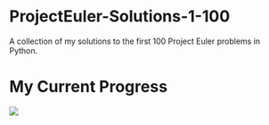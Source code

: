 # ProjectEuler-Solutions-1-100
A collection of my solutions to the first 100 Project Euler problems in Python.


<h1> My Current Progress </h1>
<img src="https://projecteuler.net/profile/Seb_G0.png">
